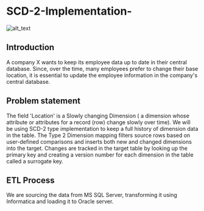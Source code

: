 # SCD-2-Implementation-
![alt_text](https://images.unsplash.com/photo-1511984804822-e16ba72f5848?ixlib=rb-1.2.1&ixid=MnwxMjA3fDB8MHxwaG90by1wYWdlfHx8fGVufDB8fHx8&auto=format&fit=crop&w=580&q=80)


## Introduction
A company X wants to keep its employee data up to date in their central database. Since, over the time, many employees prefer to change their base location, it is essential to update the employee information in the company's central database. 

## Problem statement
The field 'Location' is a Slowly changing Dimension (  a dimension whose attribute or attributes for a record (row) change slowly over time). We will be using SCD-2 type implementation to keep a full history of dimension data in the table. The Type 2 Dimension mapping filters source rows based on user-defined comparisons and inserts both new and changed dimensions into the target. Changes are tracked in the target table by looking up the primary key and creating a version number for each dimension in the table called a surrogate key.  

## ETL Process
We are sourcing the data from MS SQL Server, transforming it using Informatica and loading it to Oracle server. 
